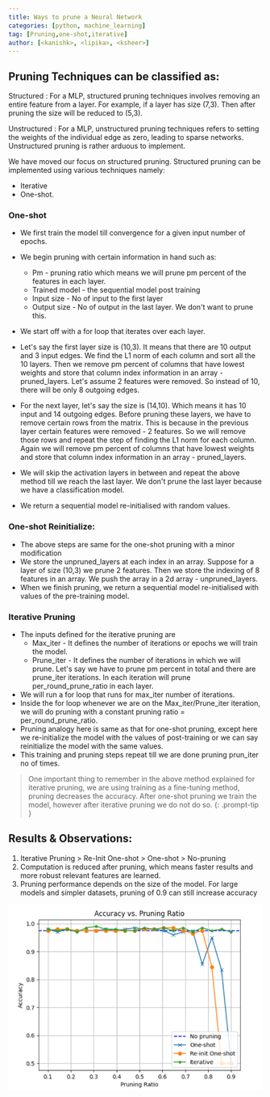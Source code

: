 ```yaml
---
title: Ways to prune a Neural Network
categories: [python, machine_learning]
tag: [Pruning,one-shot,iterative]
author: [<kanishk>, <lipika>, <ksheer>]
---
```


## Pruning Techniques can be classified as:

Structured
: For a MLP, structured pruning techniques involves removing an entire feature from a layer. For example, if a layer has size (7,3). Then after pruning the size will be reduced to (5,3). 

Unstructured
: For a MLP, unstructured pruning techniques refers to setting the weights of the individual edge as zero, leading to sparse networks. Unstructured pruning is rather arduous to implement. 

We have moved our focus on structured pruning. Structured pruning can be implemented using various techniques namely: 
* Iterative
* One-shot.

### One-shot
* We first train the model till convergence for a given input number of epochs.
* We  begin pruning with certain information in hand such as:
	* Pm - pruning ratio which means we will prune pm percent of the features in each layer. 
	* Trained model - the sequential model post training
	* Input size - No of input to the first layer
	* Output size - No of output in the last layer. We don't want to prune this.

* We start off with a for loop that iterates over each layer. 
* Let's say the first layer size is (10,3). It means that there are 10 output and 3 input edges. We find the L1 norm of each column and sort all the 10 layers. Then we remove pm percent of columns that have lowest weights and store that column index information in an array - pruned_layers. Let's assume 2 features were removed. So instead of 10, there will be only 8 outgoing edges.
* For the next layer, let's say the size is (14,10). Which means it has 10 input and 14 outgoing edges. Before pruning these layers, we have to remove certain rows from the matrix. This is because in the previous layer certain features were removed - 2 features. So we will remove those rows and repeat the step of finding the L1 norm for each column. Again we will remove pm percent of columns that have lowest weights and store that column index information in an array - pruned_layers.
* We will skip the activation layers in between and repeat the above method till we reach the last layer. We don't prune the last layer because we have a classification model.
* We return a sequential model re-initialised with random values.

### One-shot Reinitialize:
* The above steps are same for the one-shot pruning with a minor modification
* We store the unpruned_layers at each index in an array. Suppose for a layer of size (10,3) we prune 2 features. Then we store the indexing of 8 features in an array. We push the array in a 2d array - unpruned_layers.
* When we finish pruning, we return a sequential model re-initialised with values of the pre-training model. 

### Iterative Pruning
* The inputs defined for the iterative pruning are 
	* Max_iter - It defines the number of iterations or epochs we will train the model.
	* Prune_iter - It defines the number of iterations in which we will prune. Let's say we have to prune pm percent in total and there are prune_iter iterations. In each iteration will prune per_round_prune_ratio in each layer.
* We will run a for loop that runs for max_iter number of iterations.
* Inside the for loop whenever we are on the Max_iter/Prune_iter iteration, we will do pruning with a constant pruning ratio = per_round_prune_ratio.
* Pruning analogy here is same as that for one-shot pruning, except here we re-initialize the model with the values of post-training or we can say reinitialize the model with the same values.
* This training and pruning steps repeat till we are done pruning prun_iter no of times.


> One important thing to remember in the above method explained for iterative pruning, we are using training as a fine-tuning method, pruning decreases the accuracy. After one-shot pruning we train the model, however after iterative pruning we do not do so.
{: .prompt-tip }

## Results & Observations: 
1. Iterative Pruning > Re-Init One-shot > One-shot > No-pruning
2. Computation is reduced after pruning, which means faster results and more robust relevant features are learned.
3. Pruning performance depends on the size of the model. For large models and simpler datasets, pruning of 0.9 can still increase accuracy

![Pruning](/assets/img/pruning-types_accuracy_v_prune_ratio.png)